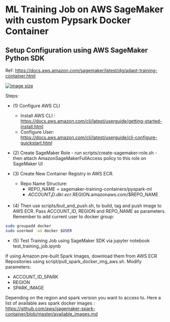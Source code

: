 # ML Training Job on AWS SageMaker with custom Pypsark Docker Container

## Setup Configuration using AWS SageMaker Python SDK

Ref: https://docs.aws.amazon.com/sagemaker/latest/dg/adapt-training-container.html 


[![image size](https://img.shields.io/docker/image-size/johntorrestensor/pyspark-ml/latest)](https://hub.docker.com/r/johntorrestensor/pyspark-ml/ "johntorrestensor/pyspark-ml image size")


Steps: 

- (1) Configure AWS CLI 
    - Install AWS CLI : https://docs.aws.amazon.com/cli/latest/userguide/getting-started-install.html 
    - Configure User: https://docs.aws.amazon.com/cli/latest/userguide/cli-configure-quickstart.html
- (2) Create SageMaker Role - run scripts/create-sagemaker-role.sh - then attach AmazonSageMakerFullAccess policy to this role on SageMaker UI
- (3) Create New Container Registry in AWS ECR. 
    - Repo Name Structure: 
        - REPO_NAME = sagemaker-training-containers/pyspark-ml
        - $ACCOUNT_ID.dkr.ecr.$REGION.amazonaws.com/$REPO_NAME

- (4) Then use scripts/buil_and_push.sh, to build, tag and push image to AWS ECR. Pass ACCOUNT_ID, REGION and REPO_NAME as parameters. Remember to add current user to docker group:   

```bash
sudo groupadd docker
sudo usermod -aG docker $USER
```

- (5) Test Training Job using SageMaker SDK via jupyter notebook test_training_job.ipynb


If using Amazon pre-built Spark Images, download them from AWS ECR Repositories using script/pull_spark_docker_img_aws.sh. Modify parameters:

- ACCOUNT_ID_SPARK
- REGION
- SPARK_IMAGE

Depending on the region and spark version you want to access to. Here a list of available aws spark docker images : https://github.com/aws/sagemaker-spark-container/blob/master/available_images.md